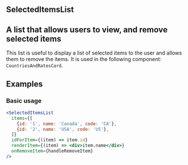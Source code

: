 ## SelectedItemsList

## A list that allows users to view, and remove selected items

This list is useful to display a list of selected items to the user and allows them to remove the items. It is used in the following component: `CountriesAndRatesCard`.

## Examples

### Basic usage

```jsx
<SelectedItemsList
  items={[
    {id: '1', name: 'Canada', code: 'CA'},
    {id: '2', name: 'USA', code: 'US'},
  ]}
  idForItem={(item) => item.id}
  renderItem={(item) => <div>item.name</div>}
  onRemoveItem={handleRemoveItem}
/>
```
